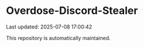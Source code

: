 # Overdose-Discord-Stealer

Last updated: 2025-07-08 17:00:42

This repository is automatically maintained.
